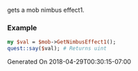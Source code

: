 gets a mob nimbus effect1.
### Example

```perl
my $val = $mob->GetNimbusEffect1();
quest::say($val); # Returns uint
```


Generated On 2018-04-29T00:30:15-07:00